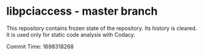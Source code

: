 # libpciaccess - master branch

This repository contains frozen state of the repository.
Its history is cleared. It is used only for static code
analysis with Codacy.

Commit Time: 1698318268